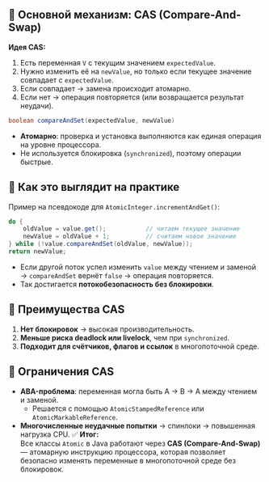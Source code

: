 ## 🔹 Основной механизм: CAS (Compare-And-Swap)
**Идея CAS:**
1. Есть переменная `V` с текущим значением `expectedValue`.
2. Нужно изменить её на `newValue`, но только если текущее значение совпадает с `expectedValue`.
3. Если совпадает → замена происходит атомарно.
4. Если нет → операция повторяется (или возвращается результат неудачи).
```java
boolean compareAndSet(expectedValue, newValue)
```
- **Атомарно**: проверка и установка выполняются как единая операция на уровне процессора.
- Не используется блокировка (`synchronized`), поэтому операции быстрые.
## 🔹 Как это выглядит на практике
Пример на псевдокоде для `AtomicInteger.incrementAndGet()`:
```java
do {
    oldValue = value.get();           // читаем текущее значение
    newValue = oldValue + 1;          // считаем новое значение
} while (!value.compareAndSet(oldValue, newValue));
return newValue;
```
- Если другой поток успел изменить `value` между чтением и заменой → `compareAndSet` вернёт `false` → операция повторяется.
- Так достигается **потокобезопасность без блокировки**.
## 🔹 Преимущества CAS
1. **Нет блокировок** → высокая производительность.
2. **Меньше риска deadlock или livelock**, чем при `synchronized`.
3. **Подходит для счётчиков, флагов и ссылок** в многопоточной среде.
## 🔹 Ограничения CAS
- **ABA-проблема**: переменная могла быть A → B → A между чтением и заменой.
    - Решается с помощью `AtomicStampedReference` или `AtomicMarkableReference`.
- **Многочисленные неудачные попытки** → спинлоки → повышенная нагрузка CPU.
✅ **Итог:**  
Все классы `Atomic` в Java работают через **CAS (Compare-And-Swap)** — атомарную инструкцию процессора, которая позволяет безопасно изменять переменные в многопоточной среде без блокировок.